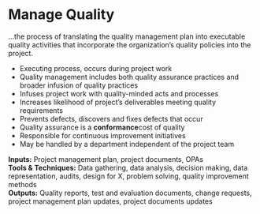 # Manage Quality

…the process of translating the quality management plan into executable quality activities that incorporate the organization’s quality policies into the project. 

- Executing process, occurs during project work 
- Quality management includes both quality assurance practices and broader infusion of quality practices 
- Infuses project work with quality-minded acts and processes 
- Increases likelihood of project’s deliverables meeting quality requirements 
- Prevents defects, discovers and fixes defects that occur 
- Quality assurance is a **conformance**cost of quality 
- Responsible for continuous improvement initiatives 
- May be handled by a department independent of the project team

**Inputs:** Project management plan, project documents, OPAs    
**Tools & Techniques:** Data gathering, data analysis, decision making, data representation, audits, design for X, problem solving, quality improvement methods    
**Outputs:** Quality reports, test and evaluation documents, change requests, project management plan updates, project documents updates    